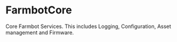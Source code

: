 # FarmbotCore
Core Farmbot Services.
This includes Logging, Configuration, Asset management and Firmware.
